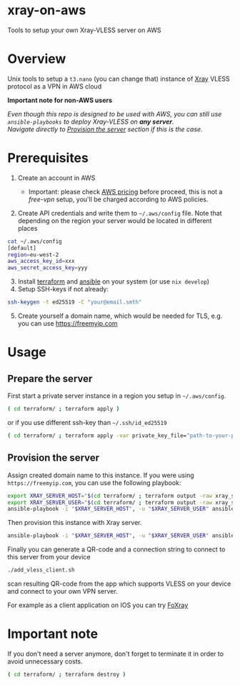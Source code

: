 # xray-on-aws
Tools to setup your own Xray-VLESS server on AWS

# Overview
Unix tools to setup a `t3.nano` (you can change that) instance of [Xray](https://github.com/XTLS/Xray-core) VLESS protocol as a VPN in AWS cloud

**Important note for non-AWS users**

*Even though this repo is designed to be used with AWS, you can still use `ansible-playbooks` to deploy Xray-VLESS on <b>any server</b>.*<br/>
*Navigate directly to [Provision the server](https://github.com/dimkNevidimk/xray-on-aws#provision-the-server) section if this is the case.*

# Prerequisites
1. Create an account in AWS
    * Important: please check [AWS pricing](https://aws.amazon.com/pricing) before proceed, this is not a *free-vpn* setup, you'll be charged according to AWS policies.

2. Create API credentials and write them to `~/.aws/config` file. Note that depending on the region your server would be located in different places
```bash
cat ~/.aws/config
[default]
region=eu-west-2
aws_access_key_id=xxx
aws_secret_access_key=yyy
```

3. Install [terraform](https://developer.hashicorp.com/terraform) and [ansible](https://www.ansible.com) on your system (or use `nix develop`)
4. Setup SSH-keys if not already:
```bash
ssh-keygen -t ed25519 -C "your@email.smth"
```
5. Create yourself a domain name, which would be needed for TLS, e.g. you can use https://freemyip.com

# Usage
## Prepare the server
First start a private server instance in a region you setup in `~/.aws/config`.
```bash
( cd terraform/ ; terraform apply )
```
or if you use different ssh-key than `~/.ssh/id_ed25519`
```bash
( cd terraform/ ; terraform apply -var private_key_file="path-to-your-private-key" )
```
## Provision the server
Assign created domain name to this instance. If you were using `https://freemyip.com`, you can use the following playbook:
```bash
export XRAY_SERVER_HOST="$(cd terraform/ ; terraform output -raw xray_server_ipv6)" # or change to your server name
export XRAY_SERVER_USER="$(cd terraform/ ; terraform output -raw xray_server_user)" # or change to the user on your server
ansible-playbook -i "$XRAY_SERVER_HOST", -u "$XRAY_SERVER_USER" ansible/setup_freemyip_domain_name.yml
```
Then provision this instance with Xray server.
```bash
ansible-playbook -i "$XRAY_SERVER_HOST", -u "$XRAY_SERVER_USER" ansible/setup_xray_server.yml
```
Finally you can generate a QR-code and a connection string to connect to this server from your device
```bash
./add_vless_client.sh
```
scan resulting QR-code from the app which supports VLESS on your device and connect to your own VPN server.

For example as a client application on IOS you can try [FoXray](https://apps.apple.com/us/app/foxray/id6448898396)

# Important note
If you don't need a server anymore, don't forget to terminate it in order to avoid unnecessary costs.
```bash
( cd terraform/ ; terraform destroy ) 
```
